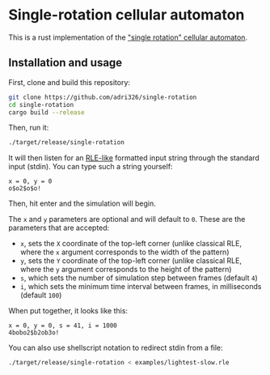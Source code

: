 # Single-rotation cellular automaton

This is a rust implementation of the ["single rotation" cellular automaton](http://dmishin.blogspot.com/2013/11/the-single-rotation-rule-remarkably.html).

## Installation and usage

First, clone and build this repository:

```sh
git clone https://github.com/adri326/single-rotation
cd single-rotation
cargo build --release
```

Then, run it:

```sh
./target/release/single-rotation
```

It will then listen for an [RLE-like](https://conwaylife.com/wiki/Run_Length_Encoded) formatted input string through the standard input (stdin).
You can type such a string yourself:

```
x = 0, y = 0
o$o2$o$o!
```

Then, hit enter and the simulation will begin.

The `x` and `y` parameters are optional and will default to `0`.
These are the parameters that are accepted:

- `x`, sets the `X` coordinate of the top-left corner (unlike classical RLE, where the `x` argument corresponds to the width of the pattern)
- `y`, sets the `Y` coordinate of the top-left corner (unlike classical RLE, where the `y` argument corresponds to the height of the pattern)
- `s`, which sets the number of simulation step between frames (default `4`)
- `i`, which sets the minimum time interval between frames, in milliseconds (default `100`)

When put together, it looks like this:

```
x = 0, y = 0, s = 41, i = 1000
4bobo2$b2ob3o!
```

You can also use shellscript notation to redirect stdin from a file:

```sh
./target/release/single-rotation < examples/lightest-slow.rle
```
